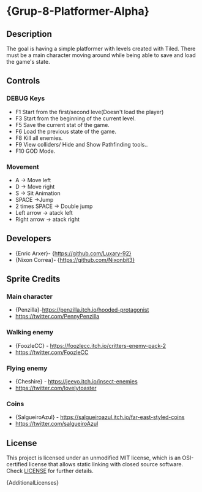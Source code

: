 # {Grup-8-Platformer-Alpha}

## Description

The goal is having a simple platformer with levels created with Tiled. There must be a main character moving around while being able to save and load the game's state.

## Controls

### DEBUG Keys

 - F1 Start from the first/second leve(Doesn't load the player)
 - F3 Start from the beginning of the current level.
 - F5 Save the current stat of the game.
 - F6 Load the previous state of the game.
 - F8 Kill all enemies.
 - F9 View colliders/ Hide and Show Pathfinding tools..
 - F10 GOD Mode.

### Movement

 - A -> Move left
 - D -> Move right
 - S -> Sit Animation
 - SPACE ->Jump
 - 2 times SPACE -> Double jump
 - Left arrow -> atack left
 - Right arrow -> atack right


## Developers

 - {Enric Arxer}- {https://github.com/Luxary-92}
 - {Nixon Correa}- {https://github.com/Nixonbit3}

## Sprite Credits
### Main character
- {Penzilla}-https://penzilla.itch.io/hooded-protagonist
- https://twitter.com/PennyPenzilla
### Walking enemy
- {FoozleCC} - https://foozlecc.itch.io/critters-enemy-pack-2
- https://twitter.com/FoozleCC
### Flying enemy
- {Cheshire} - https://jeevo.itch.io/insect-enemies
- https://twitter.com/lovelytoaster
### Coins 
- {SalgueiroAzul} - https://salgueiroazul.itch.io/far-east-styled-coins
- https://twitter.com/salgueiroAzul


## License

This project is licensed under an unmodified MIT license, which is an OSI-certified license that allows static linking with closed source software. Check [LICENSE](LICENSE) for further details.

{AdditionalLicenses}
